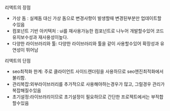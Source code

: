 리액트의 장점

-   가상 돔 : 실제돔 대신 가상 돔으로 변경사항이 발생할때 변경된부분만 업데이트할수있음
-   컴포넌트 기반 아키텍처 : ui를 재사용가능한 컴포넌트로 나누어 개발할수있어 코드 유지보수성과 재사용성이높다.
-   다양한 라이브러리와 툴: 다양한 라이브러리와 툴을 같이 사용할수있어 확장성과 유연성이 뛰어남

리액트의 단점

-   seo최적화 한계: 주로 클라이언트 사이드렌더링을 사용하므로 seo엔진최적화에서 불리함.
-   관리복잡:외부라이브러리를 추가적으로 사용해야하는경우가 많고, 그럴경우 관리가 복잡해질수있음
-   초기설정:라이브러리이므로 초기설정이 필요하므로 간단한 프로젝트에서는 부적합할수있음
